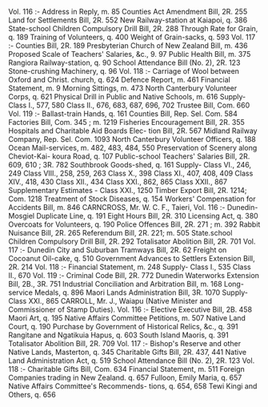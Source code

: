 Vol. 116 :- Address in Reply, m. 85 Counties Act Amendment Bill, 2R. 255 Land for Settlements Bill, 2R. 552 New Railway-station at Kaiapoi, q. 386 State-school Children Compulsory Drill Bill, 2R. 288 Through Rate for Grain, q. 189 Training of Volunteers, q. 400 Weight of Grain-sacks, q. 593 Vol. 117 :- Counties Bill, 2R. 189 Presbyterian Church of New Zealand Bill, m. 436 Proposed Scale of Teachers' Salaries, &c., 9. 97 Public Health Bill, m. 375 Rangiora Railway-station, q. 90 School Attendance Bill (No. 2), 2R. 123 Stone-crushing Machinery, q. 96 Vol. 118 :- Carriage of Wool between Oxford and Christ. church, q. 624 Defence Report, m. 461 Financial Statement, m. 9 Morning Sittings, m. 473 North Canterbury Volunteer Corps, q. 621 Physical Drill in Public and Native Schools, m. 616 Supply- Class I., 577, 580 Class II., 676, 683, 687, 696, 702 Trustee Bill, Com. 660 Vol. 119 :- Ballast-train Hands, q. 161 Counties Bill, Rep. Sel. Com. 584 Factories Bill, Com. 345 ; m. 1219 Fisheries Encouragement Bill, 2R. 355 Hospitals and Charitable Aid Boards Elec- tion Bill, 2R. 567 Midland Railway Company, Rep. Sel. Com. 1093 North Canterbury Volunteer Officers, q. 188 Ocean Mail-services, m. 482, 483, 484, 550 Preservation of Scenery along Cheviot-Kai- koura Road, q. 107 Public-school Teachers' Salaries Bill, 2R. 609, 610 ; 3R. 782 Southbrook Goods-shed, q. 161 Supply- Class VI., 246, 249 Class VIII., 258, 259, 263 Class X., 398 Class XI., 407, 408, 409 Class XIV., 418, 430 Class XII., 434 Class XXI., 862, 865 Class XXII., 867 Supplementary Estimates - Class XXI., 1250 Timber Export Bill, 2R. 1214; Com. 1218 Treatment of Stock Diseases, q. 154 Workers' Compensation for Accidents Bill, m. 846 CARNCROSS, Mr. W. C. F., Taieri, Vol. 116 :- Dunedin-Mosgiel Duplicate Line, q. 191 Eight Hours Bill, 2R. 310 Licensing Act, q. 380 Overcoats for Volunteers, q. 190 Police Offences Bill, 2R. 271 ; m. 392 Rabbit Nuisance Bill, 2R. 265 Referendum Bill, 2R. 221; m. 505 State.school Children Compulsory Drill Bill, 2R. 292 Totalisator Abolition Bill, 2R. 701 Vol. 117 :- Dunedin City and Suburban Tramways Bill, 2R. 62 Freight on Cocoanut Oil-cake, q. 510 Government Advances to Settlers Extension Bill, 2R. 214 Vol. 118 :- Financial Statement, m. 248 Supply- Class I., 535 Class II., 670 Vol. 119 :- Criminal Code Bill, 2R. 772 Dunedin Waterworks Extension Bill, 2B., 3R. 751 Industrial Conciliation and Arbitration Bill, m. 168 Long-service Medals, q. 896 Maori Lands Administration Bill, 3R. 1070 Supply-Class XXI., 865 CARROLL, Mr. J., Waiapu (Native Minister and Commissioner of Stamp Duties). Vol. 116 :- Elective Executive Bill, 2B. 458 Maori Art, q. 195 Native Affairs Committee Petitions, m. 507 Native Land Court, q. 190 Purchase by Government of Historical Relics, &c., q. 391 Rangitane and Ngatikuia Hapus, q. 603 South Island Maoris, q. 391 Totalisator Abolition Bill, 2R. 709 Vol. 117 :- Bishop's Reserve and other Native Lands, Masterton, q. 345 Charitable Gifts Bill, 2R. 437, 441 Native Land Administration Act, q. 519 School Attendance Bill (No. 2), 2R. 123 Vol. 118 :- Charitable Gifts Bill, Com. 634 Financial Statement, m. 511 Foreign Companies trading in New Zealand. q. 657 Fulloon, Emily Maria, q. 657 Native Affairs Committee's Recommends- tions, q. 654, 658 Tewi Kingi and Others, q. 656 